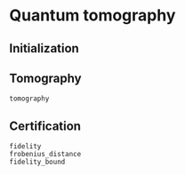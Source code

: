# Quantum tomography 

## Initialization

## Tomography

```@docs
tomography
```

## Certification

```@docs
fidelity
frobenius_distance
fidelity_bound
```
